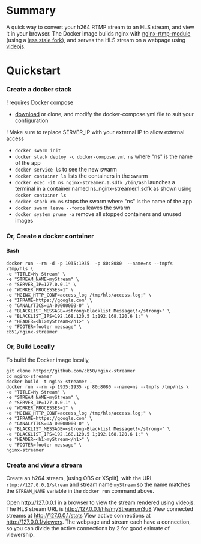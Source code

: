 # Summary

A quick way to convert your h264 RTMP stream to an HLS stream, and view it in your browser. The Docker image builds nginx with [nginx-rtmp-module](https://github.com/arut/nginx-rtmp-module) (using a [less stale fork](https://github.com/sergey-dryabzhinsky/nginx-rtmp-module)), and serves the HLS stream on a webpage using [videojs](https://github.com/videojs).

# Quickstart

### Create a docker stack
! requires Docker compose
* [download](https://github.com/cb50/nginx-streamer/raw/master/docker-compose.yml) or clone, and modify the docker-compose.yml file to suit your configuration

! Make sure to replace SERVER_IP with your external IP to allow external access

* ``docker swarm init``
* ``docker stack deploy -c docker-compose.yml ns`` where "ns" is the name of the app
* ``docker service ls`` to see the new swarm
* ``docker container ls`` lists the containers in the swarm
* ``docker exec -it ns_nginx-streamer.1.sdfk /bin/ash`` launches a terminal in a container named ns_nginx-streamer.1.sdfk as shown using ``docker container ls`` 
* ``docker stack rm ns`` stops the swarm where "ns" is the name of the app
* ``docker swarm leave --force`` leaves the swarm
* ``docker system prune -a`` remove all stopped containers and unused images

### Or, Create a docker container

#### Bash
```
docker run --rm -d -p 1935:1935  -p 80:8080  --name=ns --tmpfs /tmp/hls \
-e "TITLE=My Stream" \
-e "STREAM_NAME=myStream" \
-e "SERVER_IP=127.0.0.1" \
-e "WORKER_PROCESSES=1" \
-e "NGINX_HTTP_CONF=access_log /tmp/hls/access.log;" \
-e "IFRAME=https://google.com" \
-e "GANALYTICS=UA-00000000-0" \
-e "BLACKLIST_MESSAGE=<strong>Blacklist Message\!</strong>" \
-e "BLACKLIST_IPS=192.168.120.5 1;192.168.120.6 1;" \
-e "HEADER=<h1>myStream</h1>" \
-e "FOOTER=footer message" \
cb51/nginx-streamer
```

### Or, Build Locally

To build the Docker image locally,
```
git clone https://github.com/cb50/nginx-streamer
cd nginx-streamer
docker build -t nginx-streamer .
docker run --rm -p 1935:1935 -p 80:8080 --name=ns --tmpfs /tmp/hls \
-e "TITLE=My Stream" \
-e "STREAM_NAME=myStream" \
-e "SERVER_IP=127.0.0.1" \
-e "WORKER_PROCESSES=1" \
-e "NGINX_HTTP_CONF=access_log /tmp/hls/access.log;" \
-e "IFRAME=https://google.com" \
-e "GANALYTICS=UA-00000000-0" \
-e "BLACKLIST_MESSAGE=<strong>Blacklist Message\!</strong>" \
-e "BLACKLIST_IPS=192.168.120.5 1;192.168.120.6 1;" \
-e "HEADER=<h1>myStream</h1>" \
-e "FOOTER=footer message" \
nginx-streamer
```

### Create and view a stream

Create an h264 stream, [using OBS or XSplit], with the URL `rtmp://127.0.0.1/stream` and stream name `myStream` so the name matches the `STREAM_NAME` variable in the `docker run` command above. 

Open http://127.0.0.1 in a browser to view the stream rendered using videojs.
The HLS stream URL is http://127.0.0.1/hls/myStream.m3u8
View connected streams at http://127.0.0.1/stats
View active connections at http://127.0.0.1/viewers. The webpage and stream each have a connection, so you can divide the active connections by 2 for good esimate of viewership.
